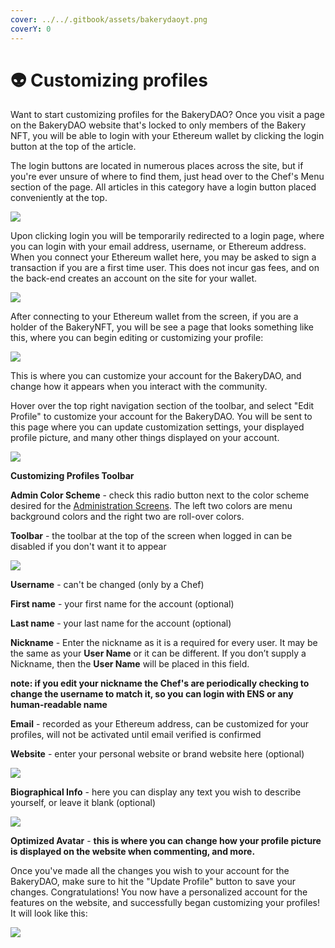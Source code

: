 ```yaml
---
cover: ../../.gitbook/assets/bakerydaoyt.png
coverY: 0
---
```


# 👽 Customizing profiles

Want to start customizing profiles for the BakeryDAO? Once you visit a page on the BakeryDAO website that's locked to only members of the Bakery NFT, you will be able to login with your Ethereum wallet by clicking the login button at the top of the article.

The login buttons are located in numerous places across the site, but if you're ever unsure of where to find them, just head over to the Chef's Menu section of the page. All articles in this category have a login button placed conveniently at the top.

![](https://bakery.fyi/wp-content/uploads/2022/01/login.jpg)

Upon clicking login you will be temporarily redirected to a login page, where you can login with your email address, username, or Ethereum address. When you connect your Ethereum wallet here, you may be asked to sign a transaction if you are a first time user. This does not incur gas fees, and on the back-end creates an account on the site for your wallet.

![](https://bakery.fyi/wp-content/uploads/2022/01/wordpress.jpg)

After connecting to your Ethereum wallet from the screen, if you are a holder of the BakeryNFT, you will be see a page that looks something like this, where you can begin editing or customizing your profile:

![](https://bakery.fyi/wp-content/uploads/2022/01/loggedin-1024x593.jpg)

This is where you can customize your account for the BakeryDAO, and change how it appears when you interact with the community.

Hover over the top right navigation section of the toolbar, and select "Edit Profile" to customize your account for the BakeryDAO. You will be sent to this page where you can update customization settings, your displayed profile picture, and many other things displayed on your account.

![](https://bakery.fyi/wp-content/uploads/2022/01/toolbar-1024x447.jpg)

**Customizing Profiles Toolbar**

**Admin Color Scheme** - check this radio button next to the color scheme desired for the [Administration Screens](https://wordpress.org/support/article/administration-screens). The left two colors are menu background colors and the right two are roll-over colors.

**Toolbar** - the toolbar at the top of the screen when logged in can be disabled if you don't want it to appear

![](https://bakery.fyi/wp-content/uploads/2022/01/account-1024x608.jpg)

**Username** - can't be changed (only by a Chef)

**First name** - your first name for the account (optional)

**Last name** - your last name for the account (optional)

**Nickname** - Enter the nickname as it is a required for every user. It may be the same as your **User Name** or it can be different. If you don’t supply a Nickname, then the **User Name** will be placed in this field.

**note: if you edit your nickname the Chef's are periodically checking to change the username to match it, so you can login with ENS or any human-readable name**

**Email** - recorded as your Ethereum address, can be customized for your profiles, will not be activated until email verified is confirmed

**Website** - enter your personal website or brand website here (optional)

![](https://bakery.fyi/wp-content/uploads/2022/01/pfp-1024x359.jpg)

**Biographical Info** - here you can display any text you wish to describe yourself, or leave it blank (optional)

![](https://bakery.fyi/wp-content/uploads/2022/01/pfpweb.jpg)

**Optimized Avatar** - **this is where you can change how your profile picture is displayed on the website when commenting, and more.**

Once you've made all the changes you wish to your account for the BakeryDAO, make sure to hit the "Update Profile" button to save your changes. Congratulations! You now have a personalized account for the features on the website, and successfully began customizing your profiles! It will look like this:

![](https://bakery.fyi/wp-content/uploads/2022/01/comments.jpg)
